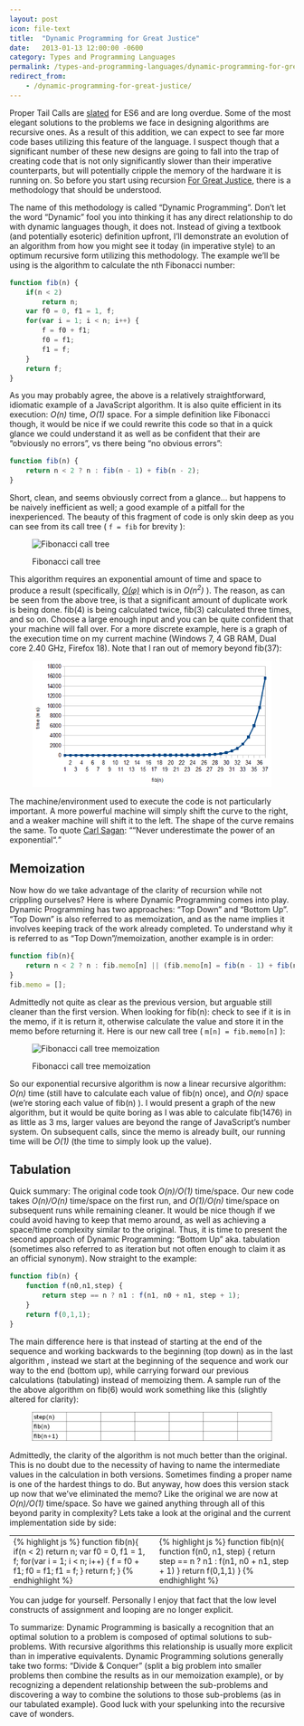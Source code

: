 ```yaml
---
layout: post
icon: file-text
title:  "Dynamic Programming for Great Justice"
date:   2013-01-13 12:00:00 -0600
category: Types and Programming Languages
permalink: /types-and-programming-languages/dynamic-programming-for-great-justice
redirect_from:
    - /dynamic-programming-for-great-justice/
---
```


Proper Tail Calls are [slated](http://wiki.ecmascript.org/doku.php?id=harmony:proper_tail_calls) for ES6 and are long overdue. Some of the most elegant solutions to the problems we face in designing algorithms are recursive ones. As a result of this addition, we can expect to see far more code bases utilizing this feature of the language. I suspect though that a significant number of these new designs are going to fall into the trap of creating code that is not only significantly slower than their imperative counterparts, but will potentially cripple the memory of the hardware it is running on. So before you start using recursion [For Great Justice](https://en.wikipedia.org/wiki/For_Great_Justice), there is a methodology that should be understood.

The name of this methodology is called “Dynamic Programming”. Don’t let the word “Dynamic” fool you into thinking it has any direct relationship to do with dynamic languages though, it does not. Instead of giving a textbook (and potentially esoteric) definition upfront, I’ll demonstrate an evolution of an algorithm from how you might see it today (in imperative style) to an optimum recursive form utilizing this methodology. The example we’ll be using is the algorithm to calculate the nth Fibonacci number:

```js
function fib(n) {
    if(n < 2)
        return n;
    var f0 = 0, f1 = 1, f;
    for(var i = 1; i < n; i++) {
        f = f0 + f1;
        f0 = f1;
        f1 = f;
    }
    return f;
}
```

As you may probably agree,  the above is a relatively straightforward, idiomatic example of a JavaScript algorithm. It is also quite efficient in its execution: *O(n)* time, *O(1)* space. For a simple definition like Fibonacci though, it would be nice if we could rewrite this code so that in a quick glance we could understand it as well as be confident that their are “obviously no errors”, vs there being “no obvious errors”:

```js
function fib(n) {
    return n < 2 ? n : fib(n - 1) + fib(n - 2);
}
```

Short, clean, and seems obviously correct from a glance… but happens to be naively inefficient as well; a good example of a pitfall for the inexperienced.  The beauty of this fragment of code is only skin deep as you can see from its call tree ( `f = fib` for brevity ):

<figure markdown="1">

![Fibonacci call tree](https://mermaid.ink/img/pako:eNptlE9Pg0AQxb8KmZMmtAELFDnrbb08e7J4IIVqo0CDNFGbfneR7c7ustyY37ydP4_NnmnXlhVl9NYVx3dv85B3eeN5m21O-5vkNqdXCcQIYgNIEplEopWFJLuzmYThBIptaIQYNYGtgdgGOsRMGZhV4DbHTG9YrTHTGWZjOGvC3RIzS8LaETMrwtoQ7oIw9sP0D8D5AXD9x4z9sNzHjPmwvIdrPUzn4RgP13eYtsN1HabpG2-xWHji6oIMVKRCjhloopHBDDinhHHvNHS7aB3LMJ2NNUqiFWCNnoJV-pxGtgtKcc1zVpXVVSE0clXQV5CRmNRmDQNh_p5rWiZV6tqBx1BT6CEgDOSqoG8go2lt1igJK2Ss8ioUfAUVEBMFn2AgyKe66uriUA7v5fk_m1P_XtVVTtnwWRbdR055cxl0p2NZ9NVjeejbjrJ98flV-VSc-vb5p9lR1nenSokeDsXw9tasqsZDT_JVHh9nn45F89K2tTo4hJSd6ZuyeJnG4Spap8E6SldJlMY-_VAWxsnyPkqTIEmiKLoP1vHFp9-xQnj5A_TGrA4?type=png)

<figcaption>Fibonacci call tree</figcaption>
</figure>

This algorithm requires an exponential amount of time and space to produce a result (specifically, [*O(φ)*](https://en.wikipedia.org/wiki/Golden_ratio) which is in *O(n<sup>2</sup>)* ). The reason, as can be seen from the above tree, is that a significant amount of duplicate work is being done. fib(4) is being calculated twice, fib(3) calculated three times, and so on. Choose a large enough input and you can be quite confident that your machine will fall over. For a more discrete example, here is a graph of the execution time on my current machine (Windows 7, 4 GB RAM, Dual core 2.40 GHz, Firefox 18). Note that I ran out of memory beyond fib(37):

<figure>
    <img src="/media-library/dynamic-programming/recFibvsTime.png" alt="Recursive Fib vs time">
</figure>

The machine/environment used to execute the code is not particularly important. A more powerful machine will simply shift the curve to the right, and a weaker machine will shift it to the left. The shape of the curve remains the same. To quote [Carl Sagan](https://en.wikipedia.org/wiki/Carl_Sagan): <q cite="https://en.wikipedia.org/wiki/Carl_Sagan">“Never underestimate the power of an exponential“.</q>

## Memoization

Now how do we take advantage of the clarity of recursion while not crippling ourselves? Here is where Dynamic Programming comes into play. Dynamic Programming has two approaches: “Top Down” and “Bottom Up”. “Top Down” is also referred to as memoization, and as the name implies it involves keeping track of the work already completed. To understand why it is referred to as “Top Down”/memoization, another example is in order:

```js
function fib(n){
    return n < 2 ? n : fib.memo[n] || (fib.memo[n] = fib(n - 1) + fib(n - 2))
}
fib.memo = [];
```

Admittedly not quite as clear as the previous version, but arguable still cleaner than the first version.  When looking for fib(n): check to see if it is in the memo,  if it is return it, otherwise calculate the value and store it in the memo before returning it. Here is our new call tree ( `m[n] = fib.memo[n]` ):

<figure markdown="1">

![Fibonacci call tree memoization](https://mermaid.ink/img/pako:eNpt0rtugzAUBuBXQWdqJYi4ucGW2NKNLi5TMYMVnAa1XOSC1BTx7iW4GJNm4__4j7GFBzg2hQAC75K3Zys9MMlqy0ozBqeHp0cGuYJkBmSAktAURcGGlPlbU-jdYJJ5RqRzx912aJK5a6R3lqHmKtdClfl57K0VZUEe-9oUhXkcaEotx3Gs5G9GhSUtUWcNq6xkmIH3mtQ454r_v7L2dI3e7o1udk7NQ1GwoRKy4mUx_ffh-oJBdxaVYECmx4LLDwasHqde3xa8E89F2TUSyIl_fgkbeN81r5f6CKSTvVhKh5JPd6jSLTEPvajbNV8yG1pevzVNtQxOEcgA30A8jHY4dDGKUIT3ezey4QIE7zCaZB9EKMAR9vFow888742_aHXIAw?type=png)

<figcaption>Fibonacci call tree memoization</figcaption>
</figure>

So our exponential recursive algorithm is now a linear recursive algorithm: *O(n)* time (still have to calculate each value of fib(n) once), and *O(n)* space (we’re storing each value of fib(n) ). I would present a graph of the new algorithm, but it would be quite boring as I was able to calculate fib(1476) in as little as 3 ms, larger values are beyond the range of JavaScript’s number system. On subsequent calls, since the memo is already built, our running time will be *O(1)* (the time to simply look up the value).

## Tabulation

Quick summary:  The original code took *O(n)/O(1)* time/space. Our new code takes *O(n)/O(n)* time/space on the first run, and *O(1)/O(n)* time/space on subsequent runs while remaining cleaner.  It would be nice though if we could avoid having to keep that memo around, as well as achieving a space/time complexity similar to the original. Thus, it is time to present the second approach of Dynamic Programming: “Bottom Up” aka. tabulation (sometimes also referred to as iteration but not often enough to claim it as an official synonym). Now straight to the example:

```js
function fib(n) {
    function f(n0,n1,step) {
        return step == n ? n1 : f(n1, n0 + n1, step + 1);
    }
    return f(0,1,1);
}
```

The main difference here is that instead of starting at the end of the sequence and working backwards to the beginning (top down) as in the last algorithm , instead we start at  the beginning of the sequence and work our way to the end (bottom up), while carrying forward our previous calculations (tabulating) instead of memoizing them. A sample run of the the above algorithm on fib(6) would work something like this (slightly altered for clarity):

<figure>
    <img src="/media-library/dynamic-programming/fib-tabulation.gif" alt="Fibonacci Tabulation">
</figure>

Admittedly, the clarity of the algorithm is not much better than the original. This is no doubt due to the necessity of having to name the intermediate values in the calculation in both versions. Sometimes finding a proper name is one of the hardest things to do.  But anyway, how does this version stack up now that we’ve eliminated the memo?  Like the original we are now at *O(n)/O(1)* time/space. So have we gained anything through all of this beyond parity in complexity? Lets take a look at the original and the current implementation side by side:

<table>
<tr>
<td>
{% highlight js %}
function fib(n){
    if(n < 2)
        return n;
    var f0 = 0, f1 = 1, f;
    for(var i = 1; i < n; i++) {
        f = f0 + f1;
        f0 = f1;
        f1 = f;
    }
    return f;
}
{% endhighlight %}
</td>
<td>
{% highlight js %}
function fib(n){
    function f(n0, n1, step) {
        return step == n ? n1 : f(n1, n0 + n1, step + 1)
    }
    return f(0,1,1)
}
{% endhighlight %}
</td>
</tr>
</table>

You can judge for yourself. Personally I enjoy that fact that the low level constructs of  assignment and looping are no longer explicit.

To summarize: Dynamic Programming is basically a recognition that an optimal solution to a problem is composed of optimal solutions to sub-problems. With recursive algorithms this relationship is usually more explicit than in imperative equivalents. Dynamic Programming solutions generally take two forms:  “Divide & Conquer” (split a big problem into smaller problems then combine the results as in our memoization example), or by recognizing a dependent relationship between the sub-problems and discovering a way to combine the solutions to those sub-problems  (as in our tabulated example). Good luck with your spelunking into the recursive cave of wonders.
